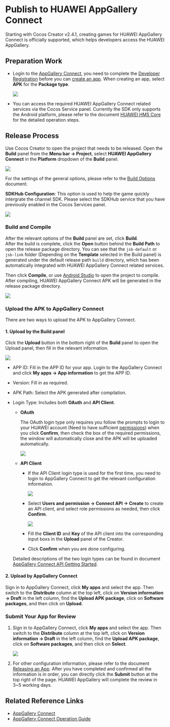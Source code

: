 # Publish to HUAWEI AppGallery Connect

Starting with Cocos Creator v2.4.1, creating games for HUAWEI AppGallery Connect is officially supported, which helps developers access the HUAWEI AppGallery.

## Preparation Work

- Login to the [AppGallery Connect](https://developer.huawei.com/consumer/en/service/josp/agc/index.html), you need to complete the [Developer Registration](https://developer.huawei.com/consumer/en/doc/start/10104) before you can [create an app](https://developer.huawei.com/consumer/en/doc/distribution/app/agc-create_app). When creating an app, select **APK** for the **Package type**.

  ![](./publish-huawei-agc/app-info.png)

- You can access the required HUAWEI AppGallery Connect related services via the Cocos Service panel. Currently the SDK only supports the Android platform, please refer to the document [HUAWEI HMS Core](../cocos-service/sdkhub-plugins/sdkhub-hms.md) for the detailed operation steps.

## Release Process

Use Cocos Creator to open the project that needs to be released. Open the **Build** panel from the **Menu bar -> Project**, select **HUAWEI AppGallery Connect** in the **Platform** dropdown of the **Build** panel.

![](./publish-huawei-agc/agc-builder.png)

For the settings of the general options, please refer to the [Build Options](publish-native.md#build-options) document.

**SDKHub Configuration**: This option is used to help the game quickly intergrate the channel SDK. Please select the SDKHub service that you have previously enabled in the Cocos Services panel.

![](./publish-huawei-agc/sdkhub.png)

### Build and Compile

After the relevant options of the **Build** panel are set, click **Build**.<br>
After the build is complete, click the **Open** button behind the **Build Path** to open the release package directory. You can see that the `jsb-default` or `jsb-link` folder (Depending on the **Template** selected in the Build panel) is generated under the default release path `build` directory, which has been automatically integrated with HUAWEI AppGallery Connect related services.

Then click **Compile**, or use [Android Studio](publish-native.md#use-an-native-project) to open the project to compile. After compiling, HUAWEI AppGallery Connect APK will be generated in the release package directory.

![](./publish-huawei-agc/apk.png)

### Upload the APK to AppGallery Connect

There are two ways to upload the APK to AppGallery Connect.

#### 1. Upload by the Build panel

Click the **Upload** button in the bottom right of the **Build** panel to open the Upload panel, then fill in the relevant information.

![](./publish-huawei-agc/agc-upload-panel.png)

- APP ID: Fill in the APP ID for your app. Login to the AppGallery Connect and click **My apps -> App information** to get the APP ID.

- Version: Fill in as required.

- APK Path: Select the APK generated after compilation.

- Login Type: Includes both **OAuth** and **API Client**.

  - **OAuth**

    The OAuth login type only requires you follow the prompts to login to your HUAWEI account (Need to have sufficient [permissions](https://developer.huawei.com/consumer/en/doc/distribution/app/agc-team_account_mgt#appendix)) when you click **Confirm**, then check the box of the required permissions, the window will automatically close and the APK will be uploaded automatically.

    ![](./publish-huawei-agc/upload-oauth.png)

  - **API Client**

    - If the API Client login type is used for the first time, you need to login to AppGallery Connect to get the relevant configuration information.

      ![](./publish-huawei-agc/upload-api.png)

    - Select **Users and permission -> Connect API -> Create** to create an API client, and select role permissions as needed, then click **Confirm**.

      ![](./publish-huawei-agc/create-api-key.png)

    - Fill the **Client ID** and **Key** of the API client into the corresponding input boxs in the **Upload** panel of the Creator.

    - Click **Confirm** when you are done configuring.

  Detailed descriptions of the two login types can be found in document [AppGallery Connect API Getting Started](https://developer.huawei.com/consumer/en/doc/development/AppGallery-connect-Guides/agcapi-getstarted).

#### 2. Upload by AppGallery Connect

Sign in to AppGallery Connect, click **My apps** and select the app. Then switch to the **Distribute** column at the top left, click on **Version information -> Draft** in the left column, find the **Upload APK package**, click on **Software packages**, and then click on **Upload**.

### Submit Your App for Review

1. Sign in to AppGallery Connect, click **My apps** and select the app. Then switch to the **Distribute** column at the top left, click on **Version information -> Draft** in the left column, find the **Upload APK package**, click on **Software packages**, and then click on **Select**.

    ![](./publish-huawei-agc/apk-list.png)

2. For other configuration information, please refer to the document [Releasing an App](https://developer.huawei.com/consumer/en/doc/distribution/app/agc-release_app). After you have completed and confirmed all the information is in order, you can directly click the **Submit** button at the top right of the page. HUAWEI AppGallery will complete the review in 3~5 working days.

## Related Reference Links

- [AppGallery Connect](https://developer.huawei.com/consumer/en/service/josp/agc/index.html)
- [AppGallery Connect Operation Guide](https://developer.huawei.com/consumer/en/doc/distribution/app/agc-create_app)
